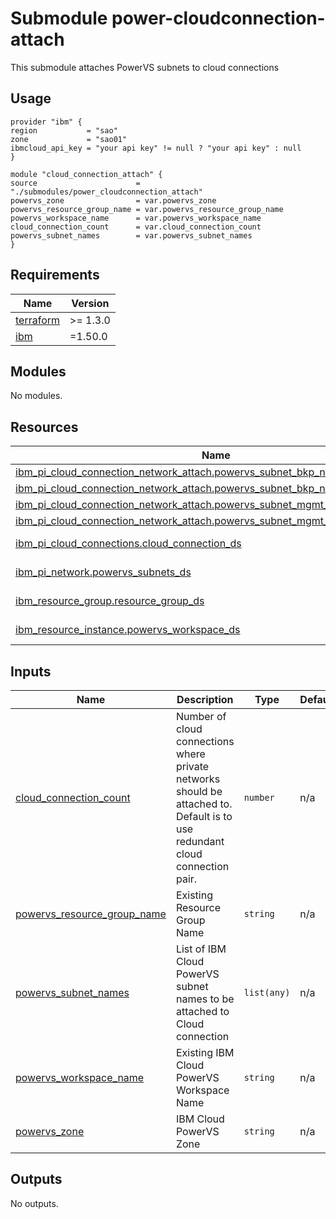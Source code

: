 # Submodule power-cloudconnection-attach

This submodule attaches PowerVS subnets to cloud connections

## Usage
```hcl
provider "ibm" {
region           = "sao"
zone             = "sao01"
ibmcloud_api_key = "your api key" != null ? "your api key" : null
}

module "cloud_connection_attach" {
source                      = "./submodules/power_cloudconnection_attach"
powervs_zone                = var.powervs_zone
powervs_resource_group_name = var.powervs_resource_group_name
powervs_workspace_name      = var.powervs_workspace_name
cloud_connection_count      = var.cloud_connection_count
powervs_subnet_names        = var.powervs_subnet_names
}
```

<!-- BEGINNING OF PRE-COMMIT-TERRAFORM DOCS HOOK -->
## Requirements

| Name | Version |
|------|---------|
| <a name="requirement_terraform"></a> [terraform](#requirement\_terraform) | >= 1.3.0 |
| <a name="requirement_ibm"></a> [ibm](#requirement\_ibm) | =1.50.0 |

## Modules

No modules.

## Resources

| Name | Type |
|------|------|
| [ibm_pi_cloud_connection_network_attach.powervs_subnet_bkp_nw_attach](https://registry.terraform.io/providers/IBM-Cloud/ibm/1.50.0/docs/resources/pi_cloud_connection_network_attach) | resource |
| [ibm_pi_cloud_connection_network_attach.powervs_subnet_bkp_nw_attach_backup](https://registry.terraform.io/providers/IBM-Cloud/ibm/1.50.0/docs/resources/pi_cloud_connection_network_attach) | resource |
| [ibm_pi_cloud_connection_network_attach.powervs_subnet_mgmt_nw_attach](https://registry.terraform.io/providers/IBM-Cloud/ibm/1.50.0/docs/resources/pi_cloud_connection_network_attach) | resource |
| [ibm_pi_cloud_connection_network_attach.powervs_subnet_mgmt_nw_attach_backup](https://registry.terraform.io/providers/IBM-Cloud/ibm/1.50.0/docs/resources/pi_cloud_connection_network_attach) | resource |
| [ibm_pi_cloud_connections.cloud_connection_ds](https://registry.terraform.io/providers/IBM-Cloud/ibm/1.50.0/docs/data-sources/pi_cloud_connections) | data source |
| [ibm_pi_network.powervs_subnets_ds](https://registry.terraform.io/providers/IBM-Cloud/ibm/1.50.0/docs/data-sources/pi_network) | data source |
| [ibm_resource_group.resource_group_ds](https://registry.terraform.io/providers/IBM-Cloud/ibm/1.50.0/docs/data-sources/resource_group) | data source |
| [ibm_resource_instance.powervs_workspace_ds](https://registry.terraform.io/providers/IBM-Cloud/ibm/1.50.0/docs/data-sources/resource_instance) | data source |

## Inputs

| Name | Description | Type | Default | Required |
|------|-------------|------|---------|:--------:|
| <a name="input_cloud_connection_count"></a> [cloud\_connection\_count](#input\_cloud\_connection\_count) | Number of cloud connections where private networks should be attached to. Default is to use redundant cloud connection pair. | `number` | n/a | yes |
| <a name="input_powervs_resource_group_name"></a> [powervs\_resource\_group\_name](#input\_powervs\_resource\_group\_name) | Existing Resource Group Name | `string` | n/a | yes |
| <a name="input_powervs_subnet_names"></a> [powervs\_subnet\_names](#input\_powervs\_subnet\_names) | List of IBM Cloud PowerVS subnet names to be attached to Cloud connection | `list(any)` | n/a | yes |
| <a name="input_powervs_workspace_name"></a> [powervs\_workspace\_name](#input\_powervs\_workspace\_name) | Existing IBM Cloud PowerVS Workspace Name | `string` | n/a | yes |
| <a name="input_powervs_zone"></a> [powervs\_zone](#input\_powervs\_zone) | IBM Cloud PowerVS Zone | `string` | n/a | yes |

## Outputs

No outputs.
<!-- END OF PRE-COMMIT-TERRAFORM DOCS HOOK -->
